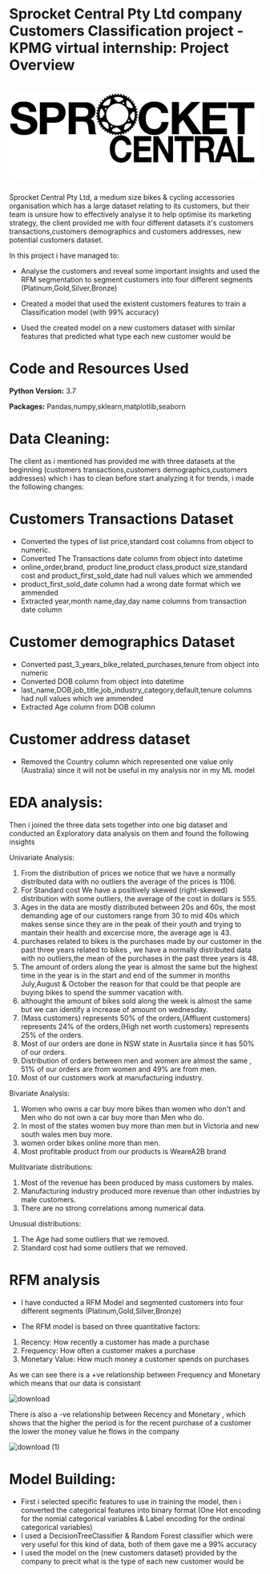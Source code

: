 # Sprocket Central Pty Ltd company Customers Classification project - KPMG virtual internship: Project Overview
# ![](/notebooks/sprocket_central.png)



Sprocket Central Pty Ltd, a medium size bikes & cycling accessories organisation which has a large dataset relating to its customers, but their team is unsure how to effectively analyse it to help optimise its marketing strategy, the client provided me with four different datasets it's customers transactions,customers demographics and customers addresses, new potential customers dataset.

In this project i have managed to:

* Analyse the customers and reveal some important insights and used the RFM segmentation to segment customers into four different segments (Platinum,Gold,Silver,Bronze)

* Created a model that used the existent customers features to train a Classification model (with 99% accuracy)

* Used the created model on a new customers dataset with similar features that predicted what type each new customer would be 

# Code and Resources Used

**Python Version:** 3.7

**Packages:** Pandas,numpy,sklearn,matplotlib,seaborn


# Data Cleaning:

The client as i mentioned has provided me with three datasets at the beginning (customers transactions,customers demographics,customers addresses) which i has to clean before start analyzing it for trends, i made the following changes:

# Customers Transactions Dataset

* Converted the types of list price,standard cost columns from object to numeric.
* Converted The Transactions date column from object into datetime
* online_order,brand, product line,product class,product size,standard cost and product_first_sold_date had null values which we ammended
* product_first_sold_date column had a wrong date format which we ammended
* Extracted year,month name,day,day name columns from transaction date column


# Customer demographics Dataset
* Converted past_3_years_bike_related_purchases,tenure from object into numeric
* Converted DOB column from object into datetime
* last_name,DOB,job_title,job_industry_category,default,tenure columns had null values which we ammended
* Extracted Age column from DOB column


# Customer address dataset
* Removed the Country column which represented one value only (Australia) since it will not be useful in my analysis nor in my ML model


# EDA analysis:
Then i joined the three data sets together into one big dataset and conducted an Exploratory data analysis on them and found the following insights

Univariate Analysis:

1. From the distribution of prices we notice that we have a normally distributed data with no outliers the average of the prices is 1106.
2. For Standard cost We have a positively skewed (right-skewed) distribution with some outliers, the average of the cost in dollars is 555.
3. Ages in the data are mostly distributed between 20s and 60s, the most demanding age of our customers range from 30 to mid 40s which makes sense since they are in the peak of their youth and trying to mantain their health and excercise more, the average age is 43.
4. purchases related to bikes is the purchases made by our customer in the past three years related to bikes , we have a normally distributed data with no outliers,the mean of the purchases in the past three years is 48.
5. The amount of orders along the year is almost the same but the highest time in the year is in the start and end of the summer in months July,August & October the reason for that could be that people are buying bikes to spend the summer vacation with.
6. althought the amount of bikes sold along the week is almost the same but we can identify a increase of amount on wednesday.
7. (Mass customers) represents 50% of the orders,(Affluent customers) represents 24% of the orders,(High net worth customers) represents 25% of the orders.
8. Most of our orders are done in NSW state in Ausrtalia since it has 50% of our orders.
9. Distribution of orders between men and women are almost the same , 51% of our orders are from women and 49% are from men.
10. Most of our customers work at manufacturing industry.

Bivariate Analysis:

1. Women who owns a car buy more bikes than women who don't and Men who do not own a car buy more than Men who do.
2. In most of the states women buy more than men but in Victoria and new south wales men buy more.
3. women order bikes online more than men.
4. Most profitable product from our products is WeareA2B brand

Mulitvariate distributions:

1. Most of the revenue has been produced by mass customers by males.
2. Manufacturing industry produced more revenue than other industries by male customers.
3. There are no strong correlations among numerical data.


Unusual distributions:

1. The Age had some outliers that we removed.
2. Standard cost had some outliers that we removed.


# RFM analysis

* I have conducted a RFM Model and segmented customers into four different segments (Platinum,Gold,Silver,Bronze)

* The RFM model is based on three quantitative factors:
1. Recency: How recently a customer has made a purchase
2. Frequency: How often a customer makes a purchase
3. Monetary Value: How much money a customer spends on purchases


As we can see there is a +ve relationship between Frequency and Monetary which means that our data is consistant

![download](https://user-images.githubusercontent.com/67180181/142139006-847e3382-9557-4132-9e14-a88185a97459.png)

There is also a -ve relationship between Recency and Monetary , which shows that the higher the period is for the recent purchase of a customer the lower the money value he flows in the company

![download (1)](https://user-images.githubusercontent.com/67180181/142139168-9921e6f5-9451-46eb-bbec-a584bb625516.png)

# Model Building:

* First i selected specific features to use in training the model, then i converted the categorical features into binary format (One Hot encoding for the nomial categorical variables & Label encoding for the ordinal categorical variables)
* I used a DecisionTreeClassifier & Random Forest classifier which were very useful for this kind of data, both of them gave me a 99% accuracy 
* I used the model on the (new customers dataset) provided by the company to precit what is the type of each new customer would be
